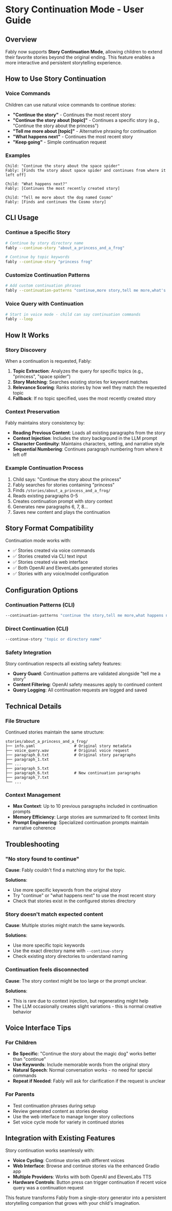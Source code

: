 # Story Continuation Mode - User Guide

## Overview

Fably now supports **Story Continuation Mode**, allowing children to extend their favorite stories beyond the original ending. This feature enables a more interactive and persistent storytelling experience.

## How to Use Story Continuation

### Voice Commands

Children can use natural voice commands to continue stories:

- **"Continue the story"** - Continues the most recent story
- **"Continue the story about [topic]"** - Continues a specific story (e.g., "Continue the story about the princess")
- **"Tell me more about [topic]"** - Alternative phrasing for continuation
- **"What happens next"** - Continues the most recent story
- **"Keep going"** - Simple continuation request

### Examples

```
Child: "Continue the story about the space spider"
Fably: [Finds the story about space spider and continues from where it left off]

Child: "What happens next?"
Fably: [Continues the most recently created story]

Child: "Tell me more about the dog named Cosmo"
Fably: [Finds and continues the Cosmo story]
```

## CLI Usage

### Continue a Specific Story

```bash
# Continue by story directory name
fably --continue-story "about_a_princess_and_a_frog"

# Continue by topic keywords  
fably --continue-story "princess frog"
```

### Customize Continuation Patterns

```bash
# Add custom continuation phrases
fably --continuation-patterns "continue,more story,tell me more,what's next"
```

### Voice Query with Continuation

```bash
# Start in voice mode - child can say continuation commands
fably --loop
```

## How It Works

### Story Discovery

When a continuation is requested, Fably:

1. **Topic Extraction**: Analyzes the query for specific topics (e.g., "princess", "space spider")
2. **Story Matching**: Searches existing stories for keyword matches
3. **Relevance Scoring**: Ranks stories by how well they match the requested topic
4. **Fallback**: If no topic specified, uses the most recently created story

### Context Preservation

Fably maintains story consistency by:

- **Reading Previous Content**: Loads all existing paragraphs from the story
- **Context Injection**: Includes the story background in the LLM prompt
- **Character Continuity**: Maintains characters, setting, and narrative style
- **Sequential Numbering**: Continues paragraph numbering from where it left off

### Example Continuation Process

1. Child says: "Continue the story about the princess"
2. Fably searches for stories containing "princess"
3. Finds `/stories/about_a_princess_and_a_frog/`
4. Reads existing paragraphs 0-5
5. Creates continuation prompt with story context
6. Generates new paragraphs 6, 7, 8...
7. Saves new content and plays the continuation

## Story Format Compatibility

Continuation mode works with:

- ✅ Stories created via voice commands
- ✅ Stories created via CLI text input
- ✅ Stories created via web interface
- ✅ Both OpenAI and ElevenLabs generated stories
- ✅ Stories with any voice/model configuration

## Configuration Options

### Continuation Patterns (CLI)

```bash
--continuation-patterns "continue the story,tell me more,what happens next,continue,keep going,more story"
```

### Direct Continuation (CLI)

```bash
--continue-story "topic or directory name"
```

### Safety Integration

Story continuation respects all existing safety features:

- **Query Guard**: Continuation patterns are validated alongside "tell me a story"
- **Content Filtering**: OpenAI safety measures apply to continued content
- **Query Logging**: All continuation requests are logged and saved

## Technical Details

### File Structure

Continued stories maintain the same structure:

```
stories/about_a_princess_and_a_frog/
├── info.yaml                 # Original story metadata
├── voice_query.wav           # Original voice request
├── paragraph_0.txt           # Original story paragraphs
├── paragraph_1.txt
├── ...
├── paragraph_5.txt
├── paragraph_6.txt           # New continuation paragraphs
├── paragraph_7.txt
└── ...
```

### Context Management

- **Max Context**: Up to 10 previous paragraphs included in continuation prompts
- **Memory Efficiency**: Large stories are summarized to fit context limits
- **Prompt Engineering**: Specialized continuation prompts maintain narrative coherence

## Troubleshooting

### "No story found to continue"

**Cause**: Fably couldn't find a matching story for the topic.

**Solutions**:
- Use more specific keywords from the original story
- Try "continue" or "what happens next" to use the most recent story
- Check that stories exist in the configured stories directory

### Story doesn't match expected content

**Cause**: Multiple stories might match the same keywords.

**Solutions**:
- Use more specific topic keywords
- Use the exact directory name with `--continue-story`
- Check existing story directories to understand naming

### Continuation feels disconnected

**Cause**: The story context might be too large or the prompt unclear.

**Solutions**:
- This is rare due to context injection, but regenerating might help
- The LLM occasionally creates slight variations - this is normal creative behavior

## Voice Interface Tips

### For Children

- **Be Specific**: "Continue the story about the magic dog" works better than "continue"
- **Use Keywords**: Include memorable words from the original story
- **Natural Speech**: Normal conversation works - no need for special commands
- **Repeat if Needed**: Fably will ask for clarification if the request is unclear

### For Parents

- Test continuation phrases during setup
- Review generated content as stories develop
- Use the web interface to manage longer story collections
- Set voice cycle mode for variety in continued stories

## Integration with Existing Features

Story continuation works seamlessly with:

- **Voice Cycling**: Continue stories with different voices
- **Web Interface**: Browse and continue stories via the enhanced Gradio app  
- **Multiple Providers**: Works with both OpenAI and ElevenLabs TTS
- **Hardware Controls**: Button press can trigger continuation if recent voice query was a continuation request

This feature transforms Fably from a single-story generator into a persistent storytelling companion that grows with your child's imagination.
